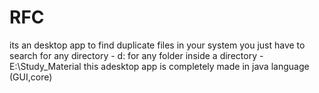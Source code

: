 # RFC
its an desktop app to find duplicate files in your system
you just have to search
for any directory - d:
for any folder inside a directory - E:\Study_Material
this adesktop app is completely made in java language (GUI,core)
